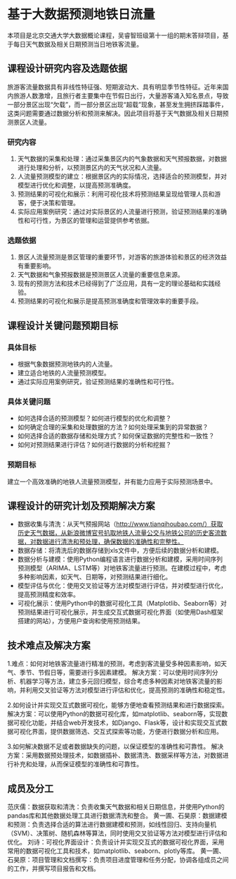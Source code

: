 # 基于大数据预测地铁日流量
本项目是北京交通大学大数据概论课程，吴睿智班级第十一组的期末答辩项目，基于每日天气数据及相关日期预测当日地铁客流量。

## 课程设计研究内容及选题依据
旅游客流量数据具有非线性特征强、短期波动大、具有明显季节性特征。近年来国内旅游人数激增，且旅行者主要集中在节假日出行，大量游客涌入知名景点，导致一部分景区出现“欠载”，而一部分景区出现“超载”现象，甚至发生拥挤踩踏事件，这类问题需要通过数据分析和预测来解决。因此项目将基于天气数据及相关日期预测景区人流量。

### 研究内容
1. 天气数据的采集和处理：通过采集景区内的气象数据和天气预报数据，对数据进行处理和分析，以预测景区内的天气状况和人流量。
2. 人流量预测模型的建立：根据景区内的实际情况，选择适合的预测模型，并对模型进行优化和调整，以提高预测准确度。
3. 预测结果的可视化和展示：利用可视化技术将预测结果呈现给管理人员和游客，便于决策和管理。
4. 实际应用案例研究：通过对实际景区的人流量进行预测，验证预测结果的准确性和可行性，为景区的管理和运营提供参考依据。

### 选题依据
1. 景区人流量预测是景区管理的重要环节，对游客的旅游体验和景区的经济效益有重要影响。
2. 天气数据和气象预报数据是预测景区人流量的重要信息来源。
3. 现有的预测方法和技术已经得到了广泛应用，具有一定的理论基础和实践经验。
4. 预测结果的可视化和展示是提高预测准确度和管理效率的重要手段。

## 课程设计关键问题预期目标
### 具体目标
- 根据气象数据预测地铁内的人流量。
- 建立适合地铁的人流量预测模型。
- 通过实际应用案例研究，验证预测结果的准确性和可行性。

### 具体关键问题
- 如何选择合适的预测模型？如何进行模型的优化和调整？
- 如何确定合理的采集和处理数据的方法？如何处理采集到的异常数据？
- 如何选择合适的数据存储和处理方式？如何保证数据的完整性和一致性？
- 如何对预测结果进行评估？如何进行数据的分析和挖掘？

### 预期目标
建立一个高效准确的地铁人流量预测模型，并有能力应用于实际预测场景中。

## 课程设计的研究计划及预期解决方案
- 数据收集与清洗：从天气预报网站（http://www.tianqihoubao.com/）获取历史天气数据，从新浪微博官号扒取地铁人流量公交与地铁公司的历史客流数据，对数据进行清洗和预处理，确保数据的准确性和完整性。
- 数据存储：将清洗后的数据存储到xls文件中，方便后续的数据分析和建模。
- 数据分析与建模：使用Python编程语言进行数据分析和建模，采用时间序列预测模型（ARIMA、LSTM等）对地铁客流量进行预测。在建模过程中，考虑多种影响因素，如天气、日期等，对预测结果进行细化。
- 模型评估与优化：使用交叉验证等方法对模型进行评估，并对模型进行优化，提高预测精度和效率。
- 可视化展示：使用Python中的数据可视化工具（Matplotlib、Seaborn等）对预测结果进行可视化展示，并生成交互式数据可视化界面（如使用Dash框架搭建的网站），方便用户查询和使用预测结果。

## 技术难点及解决方案
1.难点：如何对地铁客流量进行精准的预测，考虑到客流量受多种因素影响，如天气、季节、节假日等，需要进行多因素建模。
解决方案：可以使用时间序列分析、机器学习等方法，建立多元回归模型，综合考虑多种因素对地铁客流量的影响，并利用交叉验证等方法对模型进行评估和优化，提高预测的准确性和稳定性。

2.如何设计并实现交互式数据可视化，能够方便地查看预测结果和进行数据探索。
解决方案：可以使用Python的数据可视化库，如matplotlib、seaborn等，实现数据可视化功能，并结合web开发技术，如Django、Flask等，设计和实现交互式数据可视化界面，提供数据筛选、交互式探索等功能，方便进行数据分析和应用。

3.如何解决数据不足或者数据缺失的问题，以保证模型的准确性和可靠性。
解决方案：采用数据预处理技术，如数据插补、数据清洗、数据采样等方法，对数据进行补充和处理，从而保证模型的准确性和可靠性。

## 成员及分工
范庆儒：数据获取和清洗：负责收集天气数据和相关日期信息，并使用Python的pandas库和其他数据处理工具进行数据清洗和整合。
黄一圃、石昊原：数据建模和预测：负责选择合适的算法进行数据建模和预测，如线性回归、支持向量机（SVM）、决策树、随机森林等算法，同时使用交叉验证等方法对模型进行评估和优化。
刘诗：可视化界面设计：负责设计并实现交互式的数据可视化界面，采用常用的数据可视化工具和技术，如matplotlib、seaborn、plotly等库。
黄一圃、石昊原：项目管理和文档撰写：负责项目进度管理和任务分配，协调各组成员之间的工作，并撰写项目报告和文档。
